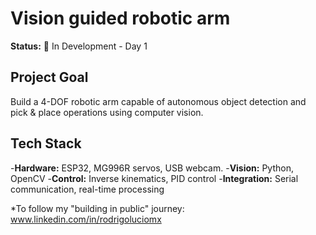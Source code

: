 # Vision guided robotic arm 

**Status:** 🚧 In Development - Day 1 

## Project Goal
Build a 4-DOF robotic arm capable of autonomous object detection and pick & place operations using computer vision. 

## Tech Stack
-**Hardware:** ESP32, MG996R servos, USB webcam.
-**Vision:** Python, OpenCV
-**Control:** Inverse kinematics, PID control
-**Integration:** Serial communication, real-time processing

*To follow my "building in public" journey: www.linkedin.com/in/rodrigoluciomx




